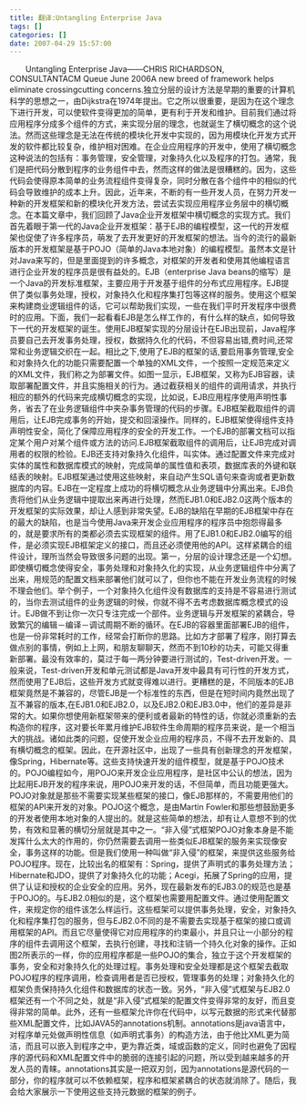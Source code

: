 ```yaml
---
title: 翻译:Untangling Enterprise Java
tags: []
categories: []
date: 2007-04-29 15:57:00
---
```



&emsp;&emsp;Untangling Enterprise Java――CHRIS RICHARDSON, CONSULTANTACM Queue June 2006A new breed of framework helps eliminate crossingcutting concerns.独立分层的设计方法是早期的重要的计算机科学的思想之一，由Dijkstra在1974年提出。它之所以很重要，是因为在这个理念下进行开发，可以使软件变得更加的简单，更有利于开发和维护。目前我们通过将应用程序分成多个组件的方式，来实现分层的理念，也就诞生了横切概念的这个说法。然而这些理念是无法在传统的模块化开发中实现的，因为用模块化开发方式开发的软件都比较复杂，维护相对困难。在企业应用程序的开发中，使用了横切概念这种说法的包括有：事务管理，安全管理，对象持久化以及程序的打包。通常，我们是把代码分散到程序的业务组件中去，然而这样的做法是很糟糕的。因为，这些代码会使得原本简单的业务流程组件变得复杂，同时分散在各个组件中的相似的代码会导致维护的成本上升。因此，近年来，不断的有一些开发人员，在努力开发一种新的开发框架和新的模块化开发方法，尝试去实现应用程序业务层中的横切概念。在本篇文章中，我们回顾了Java企业开发框架中横切概念的实现方式。我们首先着眼于第一代的Java企业开发框架：基于EJB的编程模型，这一代的开发框架也促使了许多程序员，萌发了去开发更好的开发框架的想法。当今的流行的最新版本的开发框架是基于POJO（简单的Java本地对象）的编程模型。虽然本文是针对Java来写的，但是里面提到的许多概念，对框架的开发者和使用其他编程语言进行企业开发的程序员是很有益处的。EJB（enterprise Java beans的缩写）是一个Java的开发标准框架，主要应用于开发基于组件的分布式应用程序。EJB提供了类似事务处理，授权，对象持久化和程序集打包等这样的服务。使用这个框架来构建商业逻辑组件的话，它可以帮助我们实现，一些在我们平时开发程序中很费时的应用。下面，我们一起看看EJB是怎么样工作的，有什么样的缺点，如何导致下一代的开发框架的诞生。使用EJB框架实现的分层设计在EJB出现前，Java程序员要自己去开发事务处理，授权，数据持久化的代码，不但容易出错,费时间,还常常和业务逻辑交织在一起。相比之下,使用了EJB的框架的话,要启用事务管理,安全和对象持久化的功能只需要配置一个单独的XML文件，一个按照一定规范来定义的XML文件，我们称之为部署文件。如图一显示，EJB框架，又称为EJB容器，读取部署配置文件，并且实施相关的行为。通过截获相关的组件的调用请求，并执行相应的额外的代码来完成横切概念的实现，比如说，EJB应用程序使用声明性事务，省去了在业务逻辑组件中夹杂事务管理的代码的步骤。EJB框架截取组件的调用后，让EJB完成事务的开始，提交和回滚操作。同样的，EJB框架使得组件支持声明性安全，简化了保障应用程序的安全的开发工作。一个EJB的部署文档可以指定某个用户对某个组件或方法的访问.EJB框架截取组件的调用后，让EJB完成对调用者的权限的检验。EJB还支持对象持久化组件，叫实体。通过配置文件来完成对实体的属性和数据库模式的映射，完成简单的属性值和表项，数据库表的外键和联结表的映射。EJB框架通过使用这些映射，来自动产生SQL语句来查询或者更新数据库的内容。EJB在一定程度上成功的将横切概念从业务逻辑中分离出来。EJB负责将他们从业务逻辑中提取出来再进行处理，然而EJB1.0和EJB2.0这两个版本的开发框架的实际效果，却让人感到非常失望。EJB的缺陷在早期的EJB框架中存在的最大的缺陷，也是当今使用Java来开发企业应用程序的程序员中抱怨得最多的，就是要求所有的类都必须去实现框架的组件。用了EJB1.0和EJB2.0编写的组件，是必须实现EJB框架定义的接口，而且还必须使用他的API。这样紧耦合的组件设计，理所当然会导致很多问题的出现。第一，分层的设计理念还是一个幻想。即使横切概念使得安全，事务处理和对象持久化的实现，从业务逻辑组件中分离了出来，用规范的配置文档来部署他们就可以了，但你也不能在开发业务流程的时候不理会他们。举个例子，一个对象持久化组件没有数据库的支持是不容易进行测试的，当你去测试组件的业务逻辑的时候，你就不得不去考虑数据库概念模式的设计。EJB做不到让你一次只专注完成一个部件。业务逻辑与开发框架的紧耦合，导致繁冗的编辑－编译－调试周期不断的循环。在EJB的容器里面部署EJB的组件，也是一份非常耗时的工作，经常会打断你的思路。比如方才部署了程序，刚打算去做点别的事情，例如上上网，和朋友聊聊天，然而不到10秒的功夫，可能又得重新部署。最没有效率的，莫过于每一两分钟要进行测试的，Test-driven开发。一般来说，Test-driven开发和单元测试都是Java开发中最具有可行性的开发方式，然而使用了EJB后，这些开发方式就变得难以进行。更糟糕的是，不同版本的EJB框架竟然是不兼容的，尽管EJB是一个标准性的东西，但是在短时间内竟然出现了互不兼容的版本,在EJB1.0和EJB2.0，以及EJB2.0和EJB3.0中，他们的差异是非常的大。如果你想使用新框架带来的便利或者最新的特性的话，你就必须重新的去构造你的程序，这对要长年累月维护EJB软件生命周期的程序员来说，是一个相当大的挑战。诸如此类的问题，促使开发企业应用的程序员，不得不去开发新的、具有横切概念的框架。因此，在开源社区中，出现了一些具有创新理念的开发框架，像Spring，Hibernate等。这些支持快速开发的组件模型，就是基于POJO技术的。POJO编程如今，用POJO来开发企业应用程序，是社区中公认的想法，因为比起用EJB开发的程序来说，用POJO来开发的话，不但简单，而且功能更强大。POJO对象就是那些不需要实现某些框架的接口，像EJB那样的，不需要用他们的框架的API来开发的对象。POJO这个概念，是由Martin Fowler和那些想鼓励更多的开发者使用本地对象的人提出的。就是这些简单的想法，却有让人意想不到的优势，有效和显著的横切分层就是其中之一。“非入侵”式框架POJO对象本身是不能发挥什么太大的作用的，你仍然需要去调用一些类似EJB框架的服务来实现像安全，事务这样的功能。但是我们使用一种叫做“非入侵”的框架，来提供这些服务给POJO程序。现在，比较出名的框架有：Spring，提供了声明式的事务处理方法；Hibernate和JDO，提供了对象持久化的功能；Acegi，拓展了Spring的应用，提供了认证和授权的企业安全的应用。另外，现在最新发布的EJB3.0的规范也是基于POJO的。与EJB2.0相似的是，这个框架也需要用配置文件。通过使用配置文件，来规定你的组件该怎么样运行。这些框架可以提供事务处理，安全，对象持久化和程序集打包的服务，但与EJB2.0不同的是不需要去实现基于框架的接口或调用框架的API。而且它尽量使得它对应用程序的约束最小，并且只让一小部分的程序的组件去调用这个框架，去执行创建，寻找和注销一个持久化对象的操作。正如图2所表示的一样，你的应用程序都是一些POJO的集合，独立于这个开发框架的事务，安全和对象持久化的处理过程。事务处理和安全处理都是这个框架去截取POJO程序的程序调用，检查调用者是否已授权，管理事务的处理；对象持久化的框架负责保持持久化组件和数据库的状态一致。另外，“非入侵”式框架与EJB2.0框架还有一个不同之处，就是“非入侵”式框架的配置文件变得非常的友好，而且变得非常的简单。此外，还有一些框架允许你在代码中，以写元数据的形式来代替那些XML配置文件，比如JAVA5的annotations机制。annotations是java语言中，对程序单元处做声明性信息（如声明式事务）的构造方法，由于他比XML更为简洁，而且可以嵌入到程序之中，更为靠近类，域或函数的定义，同时也避免了因程序的源代码和XML配置文件中的脆弱的连接引起的问题，所以受到越来越多的开发人员的青睐。annotations其实是一把双刃剑，因为annotations是源代码的一部分，你的程序就可以不依赖框架，程序和框架紧耦合的状态就消除了。随后，我会给大家展示一下使用这些支持元数据的框架的例子。

